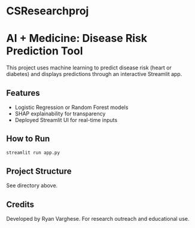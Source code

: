 # CSResearchproj
# AI + Medicine: Disease Risk Prediction Tool

This project uses machine learning to predict disease risk (heart or diabetes) and displays predictions through an interactive Streamlit app.

## Features
- Logistic Regression or Random Forest models
- SHAP explainability for transparency
- Deployed Streamlit UI for real-time inputs

## How to Run
```bash
streamlit run app.py
```

## Project Structure
See directory above.

## Credits
Developed by Ryan Varghese. For research outreach and educational use.
